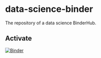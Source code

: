 # data-science-binder

The repository of a data science BinderHub.

## Activate

[![Binder](https://mybinder.org/badge_logo.svg)](https://mybinder.org/v2/gh/datainpoint/data-science-binder/vanilla-python-3-8-5)
